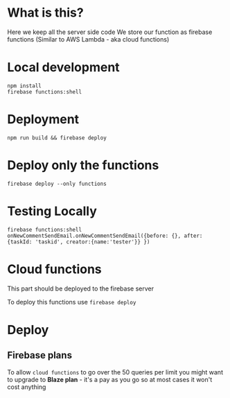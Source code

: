 # What is this?
Here we keep all the server side code
We store our function as firebase functions (Similar to AWS Lambda - aka cloud functions)

# Local development
```
npm install
firebase functions:shell 
```

# Deployment
```
npm run build && firebase deploy
```

# Deploy only the functions
```
firebase deploy --only functions
```

# Testing Locally
```
firebase functions:shell
onNewCommentSendEmail.onNewCommentSendEmail({before: {}, after: {taskId: 'taskid', creator:{name:'tester'}} })
```

# Cloud functions
This part should be deployed to the firebase server

To deploy this functions use
`firebase deploy`

# Deploy
## Firebase plans
To allow `cloud functions` to go over the 50 queries per limit you might want to upgrade to **Blaze plan** - it's a pay as you go so at most cases it won't cost anything

